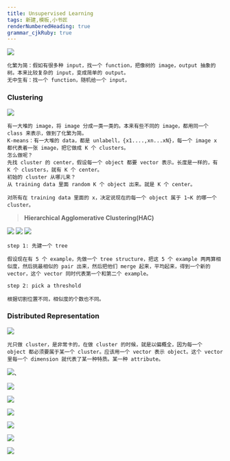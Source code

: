 ```yaml
---
title: Unsupervised Learning
tags: 新建,模板,小书匠
renderNumberedHeading: true
grammar_cjkRuby: true
---
```



![](./images/1582027835751.png)
```
化繁为简：假如有很多种 input，找一个 function，把像树的 image，output 抽象的树。本来比较复杂的 input，变成简单的 output。
无中生有：找一个 function，随机给一个 input，
```

### Clustering

![](./images/1582027908069.png)
```
有一大堆的 image，将 image 分成一类一类的。本来有些不同的 image，都用同一个 class 来表示，做到了化繁为简。
K-means：有一大堆的 data，都是 unlabell，{x1....,xn...xN}，每一个 image x 都代表着一张 image，把它做成 K 个 clusters。
怎么做呢？
先找 cluster 的 center，假设每一个 object 都要 vector 表示。长度是一样的，有 K 个 clusters，就有 K 个 center。
初始的 cluster 从哪儿来？
从 training data 里面 random K 个 object 出来。就是 K 个 center。

对所有在 training data 里面的 x，决定说现在的每一个 object 属于 1~K 的哪一个 cluster。
```
>**Hierarchical Agglomerative Clustering(HAC)**

![](./images/1582031330335.png)
![](./images/1582031358392.png)
![](./images/1582028002497.png)
```
step 1: 先建一个 tree

假设现在有 5 个 example，先做一个 tree structure，把这 5 个 example 两两算相似度，然后挑最相似的 pair 出来，然后把他们 merge 起来，平均起来，得到一个新的 vector，这个 vector 同时代表第一个和第二个 example。

step 2: pick a threshold

根据切割位置不同，相似度的个数也不同。
```

### Distributed Representation

![](./images/1582028055198.png)
```
光只做 cluster，是非常卡的，在做 cluster 的时候，就是以偏概全，因为每一个 object 都必须要属于某一个 cluster。应该用一个 vector 表示 object。这个 vector 里每一个 dimension 就代表了某一种特质。某一种 attribute。
```
![](./images/1582028089900.png)、


![](./images/1582028130449.png)


![](./images/1582028165719.png)


![](./images/1582028221783.png)

![](./images/1582028314628.png)

![](./images/1582028371584.png)

![](./images/1582028447401.png)

